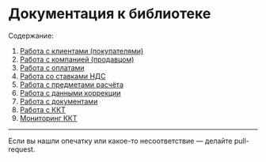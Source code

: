 # Документация к библиотеке

Содержание:
1. [Работа с клиентами (покупателями)](client.md)
2. [Работа с компанией (продавцом)](company.md)
3. [Работа с оплатами](payments.md)
4. [Работа со ставками НДС](vats.md)
5. [Работа с предметами расчёта](items.md)
6. [Работа с данными коррекции](correction_info.md)
7. [Работа с документами](documents.md)
8. [Работа с ККТ](kkt.md)
9. [Мониторинг ККТ](monitoring.md)

---

Если вы нашли опечатку или какое-то несоответствие — делайте pull-request.

